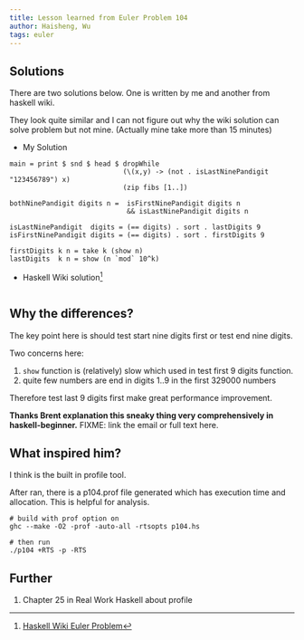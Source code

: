 ```yaml
---
title: Lesson learned from Euler Problem 104
author: Haisheng, Wu
tags: euler
---
```


## Solutions

There are two solutions below. One is written by me and another from haskell wiki.

They look quite similar and I can not figure out why the wiki solution can solve problem but not mine.
(Actually mine take more than 15 minutes)

* My Solution

~~~~~~~{.haskell .numberLines}
main = print $ snd $ head $ dropWhile 
                            (\(x,y) -> (not . isLastNinePandigit "123456789") x) 
                            (zip fibs [1..])

bothNinePandigit digits n =  isFirstNinePandigit digits n 
                             && isLastNinePandigit digits n

isLastNinePandigit  digits = (== digits) . sort . lastDigits 9 
isFirstNinePandigit digits = (== digits) . sort . firstDigits 9 

firstDigits k n = take k (show n)
lastDigits  k n = show (n `mod` 10^k)

~~~~~~~

* Haskell Wiki solution[^HaskellWiki]

~~~~~~~{.haskell .numberLines}
~~~~~~~


## Why the differences?

The key point here is should test start nine digits first or test end nine digits.

Two concerns here:

1. `show` function is (relatively) slow which used in test first 9 digits function.
2. quite few numbers are end in digits 1..9 in the first 329000 numbers

Therefore test last 9 digits first make great performance improvement.

**Thanks Brent explanation this sneaky thing very comprehensively in haskell-beginner.**
FIXME: link the email or full text here.

## What inspired him?

I think is the built in profile tool.

After ran, there is a p104.prof file generated which has execution time and allocation.
This is helpful for analysis.

~~~~~
# build with prof option on
ghc --make -O2 -prof -auto-all -rtsopts p104.hs

# then run
./p104 +RTS -p -RTS

~~~~~

## Further

1. Chapter 25 in Real Work Haskell about profile

[^HaskellWiki]: [Haskell Wiki Euler Problem](http://www.haskell.org/haskellwiki/Euler_problems/100_to_110)
